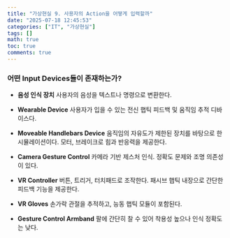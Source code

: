 ```yaml
---
title: "가상현실 9. 사용자의 Action을 어떻게 입력할까"
date: "2025-07-18 12:45:53"
categories: ["IT", "가상현실"]
tags: []
math: true
toc: true
comments: true
---
```


### 어떤 Input Devices들이 존재하는가?

- **음성 인식 장치**
사용자의 음성을 텍스트나 명령으로 변환한다.

- **Wearable Device**
사용자가 입을 수 있는 전신 햅틱 피드백 및 움직임 추적 디바이스다.

- **Moveable Handlebars Device**
움직임의 자유도가 제한된 장치를 바탕으로 한 시뮬레이션이다. 모터, 브레이크로 힘과 반응력을 제공한다.

- **Camera Gesture Control**
카메라 기반 제스처 인식. 정확도 문제와 조명 의존성이 있다.

- **VR Controller**
버튼, 트리거, 터치패드로 조작한다. 패시브 햅틱 내장으로 간단한 피드백 기능을 제공한다.

- **VR Gloves**
손가락 관절을 추적하고, 능동 햅틱 모듈이 포함된다.

- **Gesture Control Armband**
팔에 간단히 찰 수 있어 착용성 높으나 인식 정확도는 낮다.